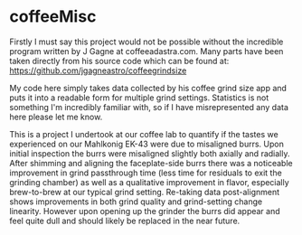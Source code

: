 # coffeeMisc

Firstly I must say this project would not be possible without the incredible program written by J Gagne at coffeeadastra.com.
Many parts have been taken directly from his source code which can be found at:
https://github.com/jgagneastro/coffeegrindsize

My code here simply takes data collected by his coffee grind size app and puts it into a readable form for multiple grind settings.
Statistics is not something I'm incredibly familiar with, so if I have misrepresented any data here please let me know.


This is a project I undertook at our coffee lab to quantify if the tastes we experienced on our Mahlkonig EK-43 were due to misaligned burrs.
Upon initial inspection the burrs were misaligned slightly both axially and radially. After shimming and aligning the faceplate-side burrs there was a noticeable improvement in grind passthrough time (less time for residuals to exit the grinding chamber) as well as a qualitative improvement in flavor, especially brew-to-brew at our typical grind setting.
Re-taking data post-alignment shows improvements in both grind quality and grind-setting change linearity. However upon opening up the grinder the burrs did appear and feel quite dull and should likely be replaced in the near future. 


